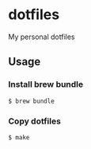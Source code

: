 # dotfiles
My personal dotfiles
## Usage
### Install brew bundle
```
$ brew bundle
```
### Copy dotfiles
```
$ make
```
